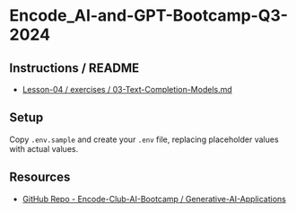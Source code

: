 # Encode_AI-and-GPT-Bootcamp-Q3-2024
## Instructions / README
* [Lesson-04 / exercises / 03-Text-Completion-Models.md](https://github.com/Encode-Club-AI-Bootcamp/Generative-AI-Applications/blob/main/Lesson-04/exercises/03-Text-Completion-Models.md)

## Setup
Copy `.env.sample` and create your `.env` file, replacing placeholder values with actual values.

## Resources
* [GitHub Repo - Encode-Club-AI-Bootcamp / Generative-AI-Applications](https://github.com/Encode-Club-AI-Bootcamp/Generative-AI-Applications)